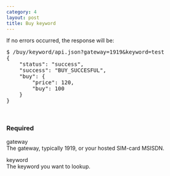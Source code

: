 ```yaml
---
category: 4
layout: post
title: Buy keyword
---
```

<p>If no errors occurred, the response will be:</p>
<div class="highlight bg-success"><pre class="bg-success">
$ /buy/keyword/api.json?gateway=1919&keyword=test
{
	"status": "success",
	"success": "BUY_SUCCESFUL",
	"buy": {
		"price": 120,
		"buy": 100
	}
}
</pre></div>
<br>





<h3>
	<span class="label label-default">Required</span>
</h3>


<span class="text-primary">gateway</span><br>
<span class="m-l-2">The gateway, typically 1919, or your hosted SIM-card MSISDN.</span>

<span class="text-primary">keyword</span><br>
<span class="m-l-2">The keyword you want to lookup.</span>